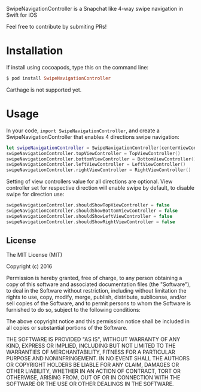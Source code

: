 SwipeNavigationController is a Snapchat like 4-way swipe navigation in Swift for iOS

Feel free to contribute by submiting PRs!

# Installation
If install using cocoapods, type this on the command line:
```ruby
$ pod install SwipeNavigationController
```

Carthage is not supported yet.

# Usage
In your code, ```import SwipeNavigationController```, and create a SwipeNavigationController that enables 4 directions swipe navigation: 
```swift
let swipeNavigationController = SwipeNavigationController(centerViewController: CenterViewController())
swipeNavigationController.topViewController = TopViewController()
swipeNavigationController.bottomViewController = BottomViewController()
swipeNavigationController.leftViewController = LeftViewController()
swipeNavigationController.rightViewController = RightViewController()
```
Setting of view controllers value for all directions are optional. View controller set for respective direction will enable swipe by default, to disable swipe for direction use:
```swift
swipeNavigationController.shouldShowTopViewController = false
swipeNavigationController.shouldShowBottomViewController = false
swipeNavigationController.shouldShowLeftViewController = false
swipeNavigationController.shouldShowRightViewController = false
```

License
---
The MIT License (MIT)

Copyright (c) 2016

Permission is hereby granted, free of charge, to any person obtaining a copy of this software and associated documentation files (the "Software"), to deal in the Software without restriction, including without limitation the rights to use, copy, modify, merge, publish, distribute, sublicense, and/or sell copies of the Software, and to permit persons to whom the Software is furnished to do so, subject to the following conditions:

The above copyright notice and this permission notice shall be included in all copies or substantial portions of the Software.

THE SOFTWARE IS PROVIDED "AS IS", WITHOUT WARRANTY OF ANY KIND, EXPRESS OR IMPLIED, INCLUDING BUT NOT LIMITED TO THE WARRANTIES OF MERCHANTABILITY, FITNESS FOR A PARTICULAR PURPOSE AND NONINFRINGEMENT. IN NO EVENT SHALL THE AUTHORS OR COPYRIGHT HOLDERS BE LIABLE FOR ANY CLAIM, DAMAGES OR OTHER LIABILITY, WHETHER IN AN ACTION OF CONTRACT, TORT OR OTHERWISE, ARISING FROM, OUT OF OR IN CONNECTION WITH THE SOFTWARE OR THE USE OR OTHER DEALINGS IN THE SOFTWARE.
